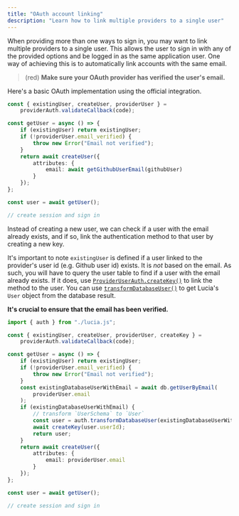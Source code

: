 ```yaml
---
title: "OAuth account linking"
description: "Learn how to link multiple providers to a single user"
---
```


When providing more than one ways to sign in, you may want to link multiple providers to a single user. This allows the user to sign in with any of the provided options and be logged in as the same application user. One way of achieving this is to automatically link accounts with the same email.

> (red) **Make sure your OAuth provider has verified the user's email.**

Here's a basic OAuth implementation using the official integration.

```ts
const { existingUser, createUser, providerUser } =
	providerAuth.validateCallback(code);

const getUser = async () => {
	if (existingUser) return existingUser;
	if (!providerUser.email_verified) {
		throw new Error("Email not verified");
	}
	return await createUser({
		attributes: {
			email: await getGithubUserEmail(githubUser)
		}
	});
};

const user = await getUser();

// create session and sign in
```

Instead of creating a new user, we can check if a user with the email already exists, and if so, link the authentication method to that user by creating a new key.

It's important to note `existingUser` is defined if a user linked to the provider's user id (e.g. Github user id) exists. It is _not_ based on the email. As such, you will have to query the user table to find if a user with the email already exists. If it does, use [`ProviderUserAuth.createKey()`](/reference/oauth/interfaces/provideruserauth#createkey) to link the method to the user. You can use [`transformDatabaseUser()`](/reference/lucia/interfaces/auth#transformdatabaseuser) to get Lucia's `User` object from the database result.

**It's crucial to ensure that the email has been verified.**

```ts
import { auth } from "./lucia.js";

const { existingUser, createUser, providerUser, createKey } =
	providerAuth.validateCallback(code);

const getUser = async () => {
	if (existingUser) return existingUser;
	if (!providerUser.email_verified) {
		throw new Error("Email not verified");
	}
	const existingDatabaseUserWithEmail = await db.getUserByEmail(
		providerUser.email
	);
	if (existingDatabaseUserWithEmail) {
		// transform `UserSchema` to `User`
		const user = auth.transformDatabaseUser(existingDatabaseUserWithEmail);
		await createKey(user.userId);
		return user;
	}
	return await createUser({
		attributes: {
			email: providerUser.email
		}
	});
};

const user = await getUser();

// create session and sign in
```
